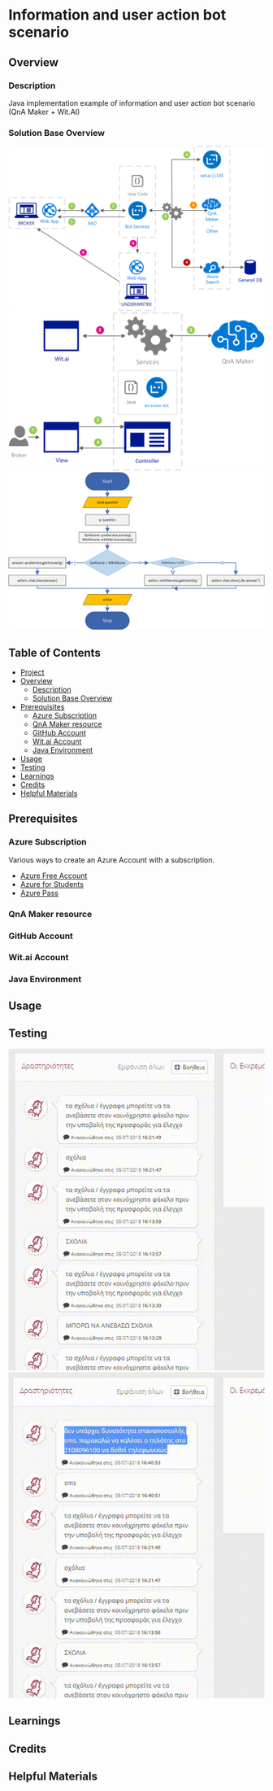 # Information and user action bot scenario

## Overview

### Description

Java implementation example of information and user action bot scenario (QnA Maker + Wit.AI)

### Solution Base Overview

<img src="assets/first_main_architecture.png" data-canonical-src="assets/first_main_architecture.png" width="600">

<img src="assets/dialog_architecture.png" data-canonical-src="assets/dialog_architecture.png" width="660">

<img src="assets/dialog_flowchart.png" data-canonical-src="assets/dialog_flowchart.png" width="550">

## Table of Contents

- [Project](information-and-user-action-bot-scenario)
- [Overview](#overview)
    - [Description](#description)
    - [Solution Base Overview](#solution-base-overview)
- [Prerequisites](#prerequisites)
  - [Azure Subscription](#azure-subscription)
  - [QnA Maker resource](#qna-maker-resource)
  - [GitHub Account](#github-account)
  - [Wit.ai Account](#wit.ai-account)
  - [Java Environment](#java-environment)
- [Usage](#usage)
- [Testing](#testing)
- [Learnings](#learnings)
- [Credits](#credits)
- [Helpful Materials](#helpful-materials)

## Prerequisites

### Azure Subscription

Various ways to create an Azure Account with a subscription.

- [Azure Free Account](https://azure.microsoft.com/en-us/offers/ms-azr-0044p/)
- [Azure for Students](https://azure.microsoft.com/en-us/free/students/)
- [Azure Pass](https://www.microsoftazurepass.com/Home/HowTo)

### QnA Maker resource

### GitHub Account

### Wit.ai Account

### Java Environment

## Usage

## Testing

![Example 1](assets/example-1.gif)
![Example 2](assets/example-2.gif)

## Learnings

## Credits

## Helpful Materials